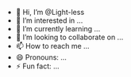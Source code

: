 - 👋 Hi, I’m @Light-less
- 👀 I’m interested in ...
- 🌱 I’m currently learning ...
- 💞️ I’m looking to collaborate on ...
- 📫 How to reach me ...
- 😄 Pronouns: ...
- ⚡ Fun fact: ...

<!---
Light-less/Light-less is a ✨ special ✨ repository because its `README.md` (this file) appears on your GitHub profile.
You can click the Preview link to take a look at your changes.
--->
